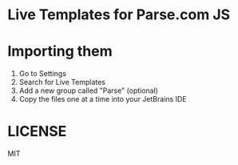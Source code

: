 # Live Templates for Parse.com JS

# Importing them
1. Go to Settings
2. Search for Live Templates
3. Add a new group called "Parse" (optional)
4. Copy the files one at a time into your JetBrains IDE

# LICENSE
MIT
